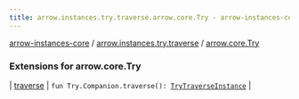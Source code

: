 ```yaml
---
title: arrow.instances.try.traverse.arrow.core.Try - arrow-instances-core
---
```


[arrow-instances-core](../../index.html) / [arrow.instances.try.traverse](../index.html) / [arrow.core.Try](./index.html)

### Extensions for arrow.core.Try

| [traverse](traverse.html) | `fun Try.Companion.traverse(): `[`TryTraverseInstance`](../../arrow.instances/-try-traverse-instance/index.html) |

